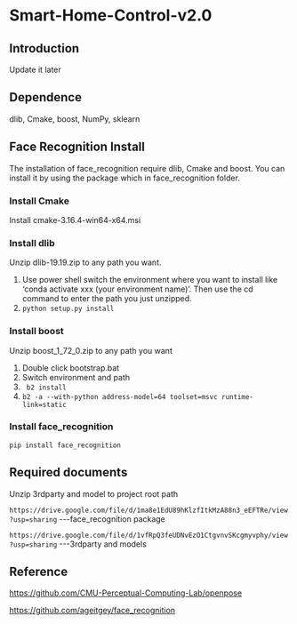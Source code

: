 # Smart-Home-Control-v2.0
## Introduction
Update it later

## Dependence
dlib, Cmake, boost, NumPy, sklearn

## Face Recognition Install
The installation of face_recognition require dlib, Cmake and boost. You can install it by using the package which in face_recognition folder.
### Install Cmake
Install cmake-3.16.4-win64-x64.msi
 
###	Install dlib
Unzip dlib-19.19.zip to any path you want.
1.	Use power shell switch the environment where you want to install like ‘conda activate xxx (your environment name)’. Then use the cd command to enter the path you just unzipped.
2.	```python setup.py install```
###	Install boost
Unzip boost_1_72_0.zip to any path you want
1.	Double click bootstrap.bat
2.	Switch environment and path
3.	``` b2 install```
4.	```b2 -a --with-python address-model=64 toolset=msvc runtime-link=static```
###	Install face_recognition
``` pip install face_recognition ```
## Required documents
Unzip 3rdparty and model to project root path

```https://drive.google.com/file/d/1ma8e1EdU89hKlzfItkMzA88n3_eEFTRe/view?usp=sharing``` ---face_recognition package

```https://drive.google.com/file/d/1vfRpQ3feUDNvEzO1CtgvnvSKcgmyvphy/view?usp=sharing``` ---3rdparty and models
## Reference
https://github.com/CMU-Perceptual-Computing-Lab/openpose

https://github.com/ageitgey/face_recognition
